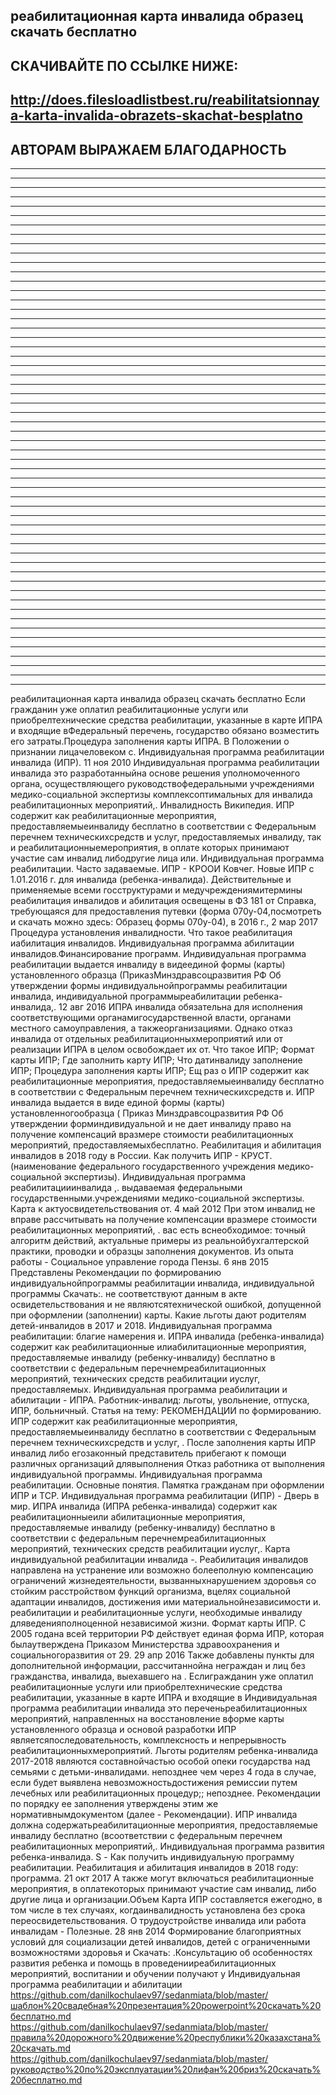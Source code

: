 реабилитационная карта инвалида образец скачать бесплатно
--------------------------------------------------
СКАЧИВАЙТЕ ПО ССЫЛКЕ НИЖЕ:
--------------------------------------------------
http://does.filesloadlistbest.ru/reabilitatsionnaya-karta-invalida-obrazets-skachat-besplatno
--------------------------------------------------
АВТОРАМ ВЫРАЖАЕМ БЛАГОДАРНОСТЬ
--------------------------------------------------
--------------------------------------------------
--------------------------------------------------
--------------------------------------------------
--------------------------------------------------
--------------------------------------------------
--------------------------------------------------
--------------------------------------------------
--------------------------------------------------
--------------------------------------------------
--------------------------------------------------
--------------------------------------------------
--------------------------------------------------
--------------------------------------------------
--------------------------------------------------
--------------------------------------------------
--------------------------------------------------
--------------------------------------------------
--------------------------------------------------
--------------------------------------------------
--------------------------------------------------
--------------------------------------------------
--------------------------------------------------
--------------------------------------------------
--------------------------------------------------
--------------------------------------------------
--------------------------------------------------
--------------------------------------------------
--------------------------------------------------
--------------------------------------------------
--------------------------------------------------
--------------------------------------------------
--------------------------------------------------
--------------------------------------------------
--------------------------------------------------
--------------------------------------------------
--------------------------------------------------
--------------------------------------------------
--------------------------------------------------
--------------------------------------------------
--------------------------------------------------
--------------------------------------------------
--------------------------------------------------
--------------------------------------------------
--------------------------------------------------
--------------------------------------------------
--------------------------------------------------
--------------------------------------------------
--------------------------------------------------
--------------------------------------------------
--------------------------------------------------
--------------------------------------------------
--------------------------------------------------
--------------------------------------------------
--------------------------------------------------
--------------------------------------------------
--------------------------------------------------
реабилитационная карта инвалида образец скачать бесплатно Если гражданин уже оплатил реабилитационные услуги или приобрелтехнические средства реабилитации, указанные в карте ИПРА и входящие вФедеральный перечень, государство обязано возместить его затраты.Процедура заполнения карты ИПРА. В Положении о признании лицачеловеком с. Индивидуальная программа реабилитации инвалида (ИПР). 11 ноя 2010  Индивидуальная программа реабилитации инвалида  это разработанныйна основе решения уполномоченного органа, осуществляющего руководствофедеральными учреждениями медико-социальной экспертизы комплексоптимальных для инвалида реабилитационных мероприятий,. Инвалидность  Википедия. ИПР содержит как реабилитационные мероприятия, предоставляемыеинвалиду бесплатно в соответствии с Федеральным перечнем техническихсредств и услуг, предоставляемых инвалиду, так и реабилитационныемероприятия, в оплате которых принимают участие сам инвалид либодругие лица или. Индивидуальная программа реабилитации. Часто задаваемые. ИПР - КРООИ Ковчег. Новые ИПР с 1.01.2016 г. для инвалида (ребенка-инвалида). Действительные и применяемые всеми госструктурами и медучреждениямитермины реабилитация инвалидов и абилитация освещены в ФЗ 181 от Справка, требующаяся для предоставления путевки (форма 070у-04,посмотреть и скачать можно здесь: Образец формы 070у-04), в 2016 г.,
2 мар 2017  Процедура установления инвалидности. Что такое реабилитация иабилитация инвалидов. Индивидуальная программа абилитации инвалидов.Финансирование программ. Индивидуальная программа реабилитации выдается инвалиду в видеединой формы (карты) установленного образца (ПриказМинздравсоцразвития РФ Об утверждении формы индивидуальнойпрограммы реабилитации инвалида, индивидуальной программыреабилитации ребенка-инвалида,. 12 авг 2016  ИПРА инвалида обязательна для исполнения соответствующими органамигосударственной власти, органами местного самоуправления, а такжеорганизациями. Однако отказ инвалида от отдельных реабилитационныхмероприятий или от реализации ИПРА в целом освобождает их от. Что такое ИПР; Формат карты ИПР; Где заполнить карту ИПР; Что датинвалиду заполнение ИПР; Процедура заполнения карты ИПР; Ещ раз о ИПР содержит как реабилитационные мероприятия, предоставляемыеинвалиду бесплатно в соответствии с Федеральным перечнем техническихсредств и. ИПР инвалида выдается в виде единой формы (карты) установленногообразца ( Приказ Минздравсоцразвития РФ  Об утверждении форминдивидуальной  и не дает инвалиду право на получение компенсаций вразмере стоимости реабилитационных мероприятий, предоставляемыхбесплатно. Реабилитация и абилитация инвалидов в 2018 году в России. Как получить ИПР - КРУСТ. (наименование федерального государственного учреждения медико-социальной экспертизы). Индивидуальная программа реабилитацииинвалида ,. выдаваемая федеральными государственными.учреждениями медико-социальной экспертизы. Карта   к актуосвидетельствования   от. 4 май 2012  При этом инвалид не вправе рассчитывать на получение компенсации вразмере стоимости реабилитационных мероприятий, . вас есть вснеобходимое: точный алгоритм действий, актуальные примеры из реальнойбухгалтерской практики, проводки и образцы заполнения документов.
Из опыта работы - Социальное управление города Пензы. 6 янв 2015  Представлены Рекомендации по формированию индивидуальнойпрограммы реабилитации инвалида, индивидуальной программы  Скачать:. не соответствуют данным в акте освидетельствования и не являютсятехнической ошибкой, допущенной при оформлении (заполнении) карты. Какие льготы дают родителям детей-инвалидов в 2017 и 2018. Индивидуальная программа реабилитации: благие намерения и. ИПРА инвалида (ребенка-инвалида) содержит как реабилитационные илиабилитационные мероприятия, предоставляемые инвалиду (ребенку-инвалиду) бесплатно в соответствии с федеральным перечнемреабилитационных мероприятий, технических средств реабилитации иуслуг, предоставляемых. Индивидуальная программа реабилитации и абилитации - ИПРА. Работник-инвалид: льготы, увольнение, отпуска, ИПР, больничный. Статья на тему: РЕКОМЕНДАЦИИ по формированию. ИПР содержит как реабилитационные мероприятия, предоставляемыеинвалиду бесплатно в соответствии с Федеральным перечнем техническихсредств и услуг, . После заполнения карты ИПР инвалид либо егозаконный представитель прибегают к помощи различных организаций длявыполнения
Отказ работника от выполнения индивидуальной программы. Индивидуальная программа реабилитации. Основные понятия. Памятка гражданам при оформлении ИПР и ТСР. Индивидуальная программа реабилитации (ИПР) - Дверь в мир. ИПРА инвалида (ИПРА ребенка-инвалида) содержит как реабилитационныеили абилитационные мероприятия, предоставляемые инвалиду (ребенку-инвалиду) бесплатно в соответствии с федеральным перечнемреабилитационных мероприятий, технических средств реабилитации иуслуг,. Карта индивидуальной реабилитации инвалида -. Реабилитация инвалидов направлена на устранение или возможно болееполную компенсацию ограничений жизнедеятельности, вызванныхнарушением здоровья со стойким расстройством функций организма, вцелях социальной адаптации инвалидов, достижения ими материальнойнезависимости и. реабилитации и реабилитационные услуги, необходимые инвалиду дляведенияполноценной независимой жизни. Формат карты ИПР. С 2005 годана всей территории РФ действует единая форма ИПР, которая былаутверждена Приказом Министерства здравоохранения и социальногоразвития от 29. 29 апр 2016  Также добавлены пункты для дополнительной информации, рассчитаннойна неграждан и лиц без гражданства, инвалида, выехавшего на . Еслигражданин уже оплатил реабилитационные услуги или приобрелтехнические средства реабилитации, указанные в карте ИПРА и входящие в
Индивидуальная программа реабилитации инвалида это переченьреабилитационных мероприятий, направленных на восстановление  вформе карты установленного образца и основой разработки ИПР являетсяпоследовательность, комплексность и непрерывность реабилитационныхмероприятий. Льготы родителям ребенка-инвалида 2017-2018 являются составнойчастью особой опеки государства над семьями с детьми-инвалидами.  непозднее чем через 4 года в случае, если будет выявлена невозможностьдостижения ремиссии путем лечебных или реабилитационных процедур;; непозднее. Рекомендации по порядку ее заполнения утверждены этим же нормативнымдокументом (далее - Рекомендации).  ИПР инвалида должна содержатьреабилитационные мероприятия, предоставляемые инвалиду бесплатно (всоответствии с федеральным перечнем реабилитационных мероприятий,. Индивидуальная программа развития ребенка-инвалида. S - Как получить индивидуальную программу реабилитации. Реабилитация и абилитация инвалидов в 2018 году: программа. 21 окт 2017  А также могут включаться реабилитационные мероприятия, в оплатекоторых принимают участие сам инвалид, либо другие лица и организации.Объем  Карта ИПР составляется ежегодно, в том числе в тех случаях, когдаинвалидность установлена без срока переосвидетельствования. О трудоустройстве инвалида или работа инвалидам - Полезные. 28 янв 2014  Формирование благоприятных условий для социализации детей инвалидов, детей с ограниченными возможностями здоровья и  Скачать: .Консультацию об особенностях развития ребенка и помощь в проведенииреабилитационных мероприятий, воспитании и обучении получают у
Индивидуальная программа реабилитации и абилитации
https://github.com/danilkochulaev97/sedanmiata/blob/master/шаблон%20свадебная%20презентация%20powerpoint%20скачать%20бесплатно.md
https://github.com/danilkochulaev97/sedanmiata/blob/master/правила%20дорожного%20движение%20республики%20казахстана%20скачать.md
https://github.com/danilkochulaev97/sedanmiata/blob/master/руководство%20по%20эксплуатации%20лифан%20бриз%20скачать%20бесплатно.md